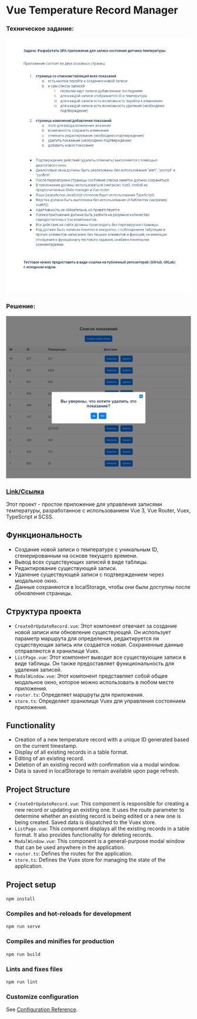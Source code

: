 # Vue Temperature Record Manager

### Техническое задание:

![app-preview](src/assets/img/technical-specification.png)

### Решение:

![app-preview](src/assets/img/preview-img.png)
### [Link/Ссылка](https://den-dev97.github.io/temp-track/#/)
Этот проект - простое приложение для управления записями температуры, разработанное с использованием Vue 3, Vue Router, Vuex, TypeScript и SCSS.

## Функциональность

- Создание новой записи о температуре с уникальным ID, сгенерированным на основе текущего времени.
- Вывод всех существующих записей в виде таблицы.
- Редактирование существующей записи.
- Удаление существующей записи с подтверждением через модальное окно.
- Данные сохраняются в localStorage, чтобы они были доступны после обновления страницы.

## Структура проекта

- `CreateOrUpdateRecord.vue`: Этот компонент отвечает за создание новой записи или обновление существующей. Он использует параметр маршрута для определения, редактируется ли существующая запись или создается новая. Сохраненные данные отправляются в хранилище Vuex.
- `ListPage.vue`: Этот компонент выводит все существующие записи в виде таблицы. Он также предоставляет функциональность для удаления записей.
- `ModalWindow.vue`: Этот компонент представляет собой общее модальное окно, которое можно использовать в любом месте приложения.
- `router.ts`: Определяет маршруты для приложения.
- `store.ts`: Определяет хранилище Vuex для управления состоянием приложения.


## Functionality

- Creation of a new temperature record with a unique ID generated based on the current timestamp.
- Display of all existing records in a table format.
- Editing of an existing record.
- Deletion of an existing record with confirmation via a modal window.
- Data is saved in localStorage to remain available upon page refresh.

## Project Structure

- `CreateOrUpdateRecord.vue`: This component is responsible for creating a new record or updating an existing one. It uses the route parameter to determine whether an existing record is being edited or a new one is being created. Saved data is dispatched to the Vuex store.
- `ListPage.vue`: This component displays all the existing records in a table format. It also provides functionality for deleting records.
- `ModalWindow.vue`: This component is a general-purpose modal window that can be used anywhere in the application.
- `router.ts`: Defines the routes for the application.
- `store.ts`: Defines the Vuex store for managing the state of the application.

## Project setup
```
npm install
```

### Compiles and hot-reloads for development
```
npm run serve
```

### Compiles and minifies for production
```
npm run build
```

### Lints and fixes files
```
npm run lint
```

### Customize configuration
See [Configuration Reference](https://cli.vuejs.org/config/).
